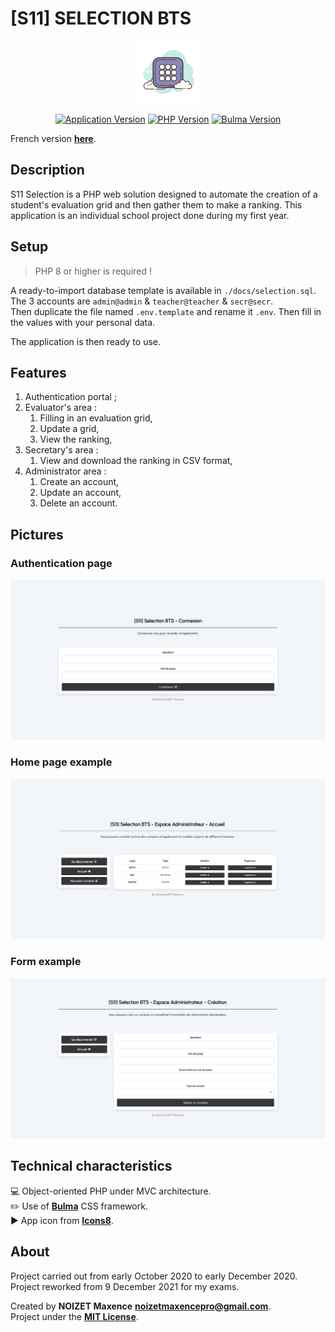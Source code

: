 # [S11] SELECTION BTS

<p align="center"><a href="https://github.com/25thMaxouuu/s11-selection" target="_blank" rel="noopener noreferrer"><img width="100" src="./public/assets/images/icones8-favicon.png"></a></p>

<p align="center">
   <a href="https://github.com/25thMaxouuu/s11-selection"><img src="https://img.shields.io/badge/version-1.2.0-9cf" alt="Application Version" /><a>
   <a href="https://php.net/"><img src="https://img.shields.io/badge/php-%3E%3D%208.0.13-%37278AB" alt="PHP Version" /><a>
   <a href="https://bulma.io/"><img src="https://img.shields.io/badge/dynamic/json?color=%2300D1B2&label=Bulma&query=%24.version&url=https%3A%2F%2Fraw.githubusercontent.com%2Fjgthms%2Fbulma%2Fmaster%2Fpackage.json" alt="Bulma Version" /><a>
</p>

French version **[here](https://github.com/25thMaxouuu/s11-selection/blob/main/docs/README-FR.md)**.

## Description

S11 Selection is a PHP web solution designed to automate the creation of a student's evaluation grid and then gather them to make a ranking. This application is an individual school project done during my first year.

## Setup

> PHP 8 or higher is required !

A ready-to-import database template is available in `./docs/selection.sql`. The 3 accounts are `admin@admin` & `teacher@teacher` & `secr@secr`.\
Then duplicate the file named `.env.template` and rename it `.env`. Then fill in the values with your personal data.

The application is then ready to use.

## Features

1. Authentication portal ;
2. Evaluator's area :
   1. Filling in an evaluation grid,
   2. Update a grid,
   3. View the ranking,
3. Secretary's area :
   1. View and download the ranking in CSV format,
4. Administrator area :
   1. Create an account,
   2. Update an account,
   3. Delete an account.

## Pictures

### Authentication page

<p align="center">
   <img alt="Authentication page" width="700" src="./docs/README-PICTURES/auth-home.jpg">
</p>

### Home page example

<p align="center">
   <img alt="Home page example" width="700" src="./docs/README-PICTURES/home-example.jpg">
</p>

### Form example

<p align="center">
   <img alt="Form example" width="700" src="./docs/README-PICTURES/form-example.jpg">
</p>

## Technical characteristics

:computer: Object-oriented PHP under MVC architecture.\
:pencil2: Use of **[Bulma](https://bulma.io/documentation/overview/start/)** CSS framework.\
:arrow_forward: App icon from **[Icons8](https://icons8.com/icon/64044/grid)**.

## About

Project carried out from early October 2020 to early December 2020. Project reworked from 9 December 2021 for my exams.

Created by **NOIZET Maxence** **<noizetmaxencepro@gmail.com>**.\
Project under the **[MIT License](https://opensource.org/licenses/MIT)**.
